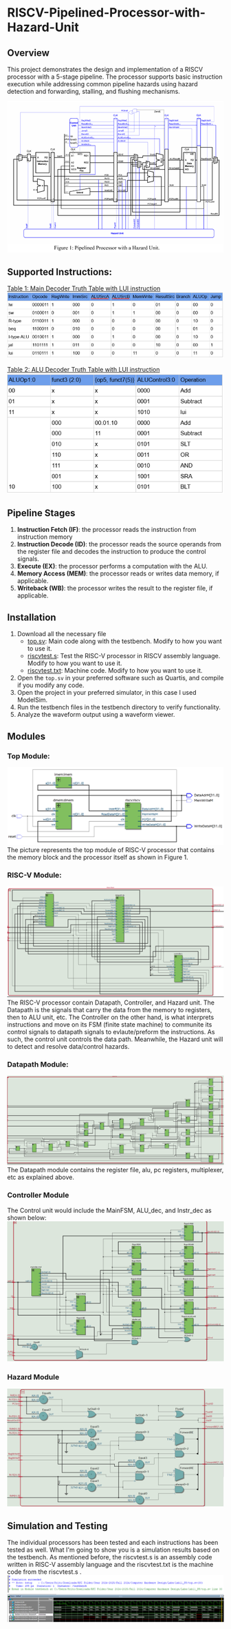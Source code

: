 # RISCV-Pipelined-Processor-with-Hazard-Unit  
## Overview
This project demonstrates the design and implementation of a RISCV processor with a 5-stage pipeline. The processor supports basic instruction execution while addressing common pipeline hazards using hazard detection and forwarding, stalling, and flushing mechanisms.  

![Pipelined Processor with Hazard unit](Images/Figure1_PipelineProcessor_w_Hazard.PNG)  

## Supported Instructions:  
<ins>Table 1: Main Decoder Truth Table with LUI instruction</ins>
![Main Decoder Truth Table](Images/Table1_Main_Decoder_Truth_Table.PNG)  

<ins>Table 2: ALU Decoder Truth Table with LUI instruction</ins>  
![ALU Decoder Truth Table](Images/Table2_.ALU_Decoder_Truth_Table.PNG)  

## Pipeline Stages
1. **Instruction Fetch (IF)**: the processor reads the instruction from instruction memory
2. **Instruction Decode (ID)**: the processor reads the source operands from the register file and decodes the instruction to produce the control signals.
3. **Execute (EX)**: the processor performs a computation with the ALU.
4. **Memory Access (MEM)**: the processor reads or writes data memory, if applicable.
5. **Writeback (WB)**: the processor writes the result to the register file, if applicable.

## Installation
1. Download all the necessary file
    - [top.sv](top.sv): Main code along with the testbench. Modify to how you want to use it.
    - [riscvtest.s](riscvtest.s): Test the RISC-V processor in RISCV assembly language. Modify to how you want to use it.
    - [riscvtest.txt](riscvtest.txt): Machine code. Modify to how you want to use it.
2. Open the `top.sv` in your preferred software such as Quartis, and compile if you modify any code.
3. Open the project in your preferred simulator, in this case I used ModelSim.
4. Run the testbench files in the testbench directory to verify functionality.
5. Analyze the waveform output using a waveform viewer.

## Modules
### Top Module:
![RTL Top module](Images/RTL_top.PNG)  
The picture represents the top module of RISC-V processor that contains the memory block and the processor itself as shown in Figure 1.

### RISC-V Module:
![RISC-V module](Images/RTL_ricsv.PNG)  
The RISC-V processor contain Datapath, Controller, and Hazard unit. The Datapath is the signals that carry the data from the memory to registers, then to ALU unit, etc. The Controller on the other hand, is what interprets instructions and move on its FSM (finite state machine) to communite its control signals to datapath signals to evlaute/preform the instructions. As such, the control unit controls the data path. Meanwhile, the Hazard unit will to detect and resolve data/control hazards.

### Datapath Module:
![RTL Datapath module](Images/RTL_datapath.PNG)  
The Datapath module contains the register file, alu, pc registers, multiplexer, etc as explained above. 

### Controller Module
The Control unit would include the MainFSM, ALU_dec, and Instr_dec as shown below:
![RTL Control module](Images/RTL_controller.PNG)  

### Hazard Module
![RTL Hazard module](Images/RTL_hazard.PNG)

## Simulation and Testing
The individual processors has been tested and each instructions has been tested as well. What I'm going to show you is a simulation results based on the testbench. As mentioned before, the riscvtest.s is an assembly code written in RISC-V assembly language and the riscvtest.txt is the machine code from the riscvtest.s .
![Proof of compile](Images/ms_proof.PNG)  
![Waveform](Images/ms_simulation.PNG)  

